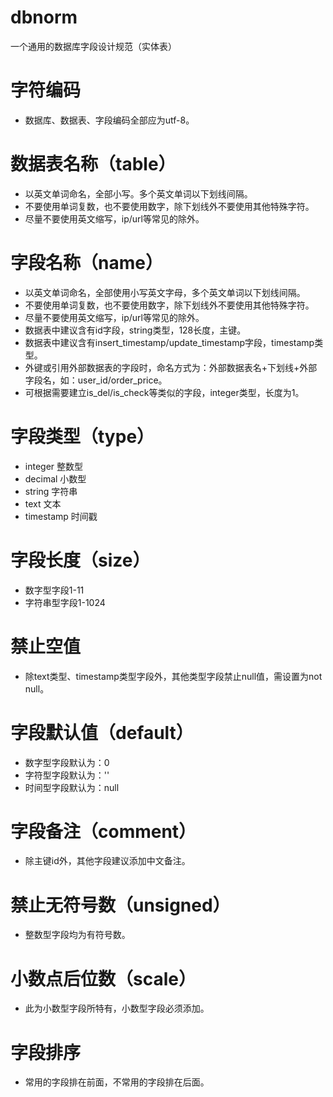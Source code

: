 # dbnorm
一个通用的数据库字段设计规范（实体表）

# 字符编码
- 数据库、数据表、字段编码全部应为utf-8。

# 数据表名称（table）
- 以英文单词命名，全部小写。多个英文单词以下划线间隔。
- 不要使用单词复数，也不要使用数字，除下划线外不要使用其他特殊字符。
- 尽量不要使用英文缩写，ip/url等常见的除外。

# 字段名称（name）
- 以英文单词命名，全部使用小写英文字母，多个英文单词以下划线间隔。
- 不要使用单词复数，也不要使用数字，除下划线外不要使用其他特殊字符。
- 尽量不要使用英文缩写，ip/url等常见的除外。
- 数据表中建议含有id字段，string类型，128长度，主键。
- 数据表中建议含有insert_timestamp/update_timestamp字段，timestamp类型。
- 外键或引用外部数据表的字段时，命名方式为：外部数据表名+下划线+外部字段名，如：user_id/order_price。
- 可根据需要建立is_del/is_check等类似的字段，integer类型，长度为1。

# 字段类型（type）
- integer 整数型
- decimal 小数型
- string 字符串
- text 文本
- timestamp 时间戳

# 字段长度（size）
- 数字型字段1-11
- 字符串型字段1-1024

# 禁止空值
- 除text类型、timestamp类型字段外，其他类型字段禁止null值，需设置为not null。

# 字段默认值（default）
- 数字型字段默认为：0
- 字符型字段默认为：''
- 时间型字段默认为：null

# 字段备注（comment）
- 除主键id外，其他字段建议添加中文备注。

# 禁止无符号数（unsigned）
- 整数型字段均为有符号数。

# 小数点后位数（scale）
- 此为小数型字段所特有，小数型字段必须添加。

# 字段排序
- 常用的字段排在前面，不常用的字段排在后面。
